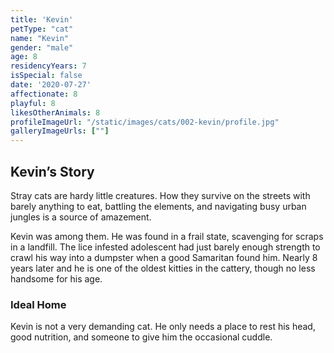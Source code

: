 ```yaml
---
title: 'Kevin'
petType: "cat"
name: "Kevin"
gender: "male"
age: 8
residencyYears: 7
isSpecial: false
date: '2020-07-27'
affectionate: 8
playful: 8
likesOtherAnimals: 8
profileImageUrl: "/static/images/cats/002-kevin/profile.jpg"
galleryImageUrls: [""]
---
```


## Kevin’s Story

Stray cats are hardy little creatures. How they survive on the streets with barely anything to eat, battling the elements, and navigating busy urban jungles is a source of amazement.

Kevin was among them. He was found in a frail state, scavenging for scraps in a landfill. The lice infested adolescent had just barely enough strength to crawl his way into a dumpster when a good Samaritan found him. Nearly 8 years later and he is one of the oldest kitties in the cattery, though no less handsome for his age.

### Ideal Home

Kevin is not a very demanding cat. He only needs a place to rest his head, good nutrition, and someone to give him the occasional cuddle.
